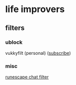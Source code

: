 # life improvers

## filters
### ublock
vukkyfilt (personal) ([subscribe](https://subscribe.adblockplus.org/?location=https://raw.githubusercontent.com/Vukky123/life-improvers/main/vukkyfilt.txt&title=vukkyfilt))
### misc
[runescape chat filter](https://github.com/Vukky123/runescape-chat-filter)
